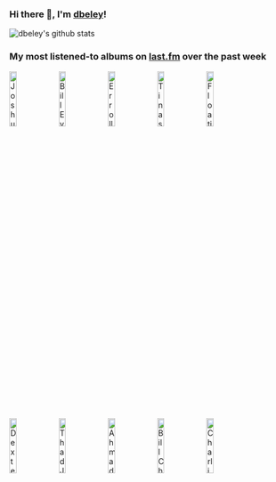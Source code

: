 ### Hi there 👋, I'm [dbeley](https://dbeley.ovh/en)!

![dbeley's github stats](https://github-readme-stats.vercel.app/api?username=dbeley)

### My most listened-to albums on [last.fm](https://www.last.fm/user/d_beley) over the past week

[<img src='https://lastfm.freetls.fastly.net/i/u/300x300/e6c44e967232403da48e19abb2d98130.jpg' width='16%' height='16%' alt='Joshua Redman - Elastic'>](https://www.last.fm/music/joshua%2bredman/elastic)&nbsp;
[<img src='https://lastfm.freetls.fastly.net/i/u/300x300/242e33871d764ee8002c0666dd2674cc.jpg' width='16%' height='16%' alt='Bill Evans Trio - Portrait in Jazz'>](https://www.last.fm/music/bill%2bevans%2btrio/portrait%2bin%2bjazz)&nbsp;
[<img src='https://lastfm.freetls.fastly.net/i/u/300x300/d48fadde5d81fb6682e6aa7647cdaedc.png' width='16%' height='16%' alt='Erroll Garner - Concert By The Sea'>](https://www.last.fm/music/erroll%2bgarner/concert%2bby%2bthe%2bsea)&nbsp;
[<img src='https://lastfm.freetls.fastly.net/i/u/300x300/b3440cd027fd93005fef39ee3ab555b0.jpg' width='16%' height='16%' alt='Tinashe - 333'>](https://www.last.fm/music/tinashe/333)&nbsp;
[<img src='https://lastfm.freetls.fastly.net/i/u/300x300/98fe1bb9d01d39e527a33b40634d1cf8.jpg' width='16%' height='16%' alt='Floating Points, Pharoah Sanders & London Symphony Orchestra - Promises'>](https://www.last.fm/music/floating%2bpoints%252c%2bpharoah%2bsanders%2b%2526%2blondon%2bsymphony%2borchestra/promises)&nbsp;
<br>
[<img src='https://lastfm.freetls.fastly.net/i/u/300x300/b8747a1fdd334913c9681ed7ca85b064.jpg' width='16%' height='16%' alt='Dexter Gordon - Gettin Around'>](https://www.last.fm/music/dexter%2bgordon/gettin%2527%2baround)&nbsp;
[<img src='https://lastfm.freetls.fastly.net/i/u/300x300/2f84ec89dfd2b3bf6cc5453df082471e.png' width='16%' height='16%' alt='Thad Jones - The Magnificent Thad Jones'>](https://www.last.fm/music/thad%2bjones/the%2bmagnificent%2bthad%2bjones)&nbsp;
[<img src='https://lastfm.freetls.fastly.net/i/u/300x300/c4946c8d3977491f912181f10bf87f9b.jpg' width='16%' height='16%' alt='Ahmad Jamal - Chamber Music Of The New Jazz'>](https://www.last.fm/music/ahmad%2bjamal/chamber%2bmusic%2bof%2bthe%2bnew%2bjazz)&nbsp;
[<img src='https://lastfm.freetls.fastly.net/i/u/300x300/22edc1ac4926f490ec6ea34b6e3184b9.jpg' width='16%' height='16%' alt='Bill Charlap Trio - Street Of Dreams'>](https://www.last.fm/music/bill%2bcharlap%2btrio/street%2bof%2bdreams)&nbsp;
[<img src='https://lastfm.freetls.fastly.net/i/u/300x300/b592ff143a5f984199043438ce0afc43.jpg' width='16%' height='16%' alt='Charlie Parker - The Complete Savoy & Dial Master Takes'>](https://www.last.fm/music/charlie%2bparker/the%2bcomplete%2bsavoy%2b%2526%2bdial%2bmaster%2btakes)&nbsp;
<br>
